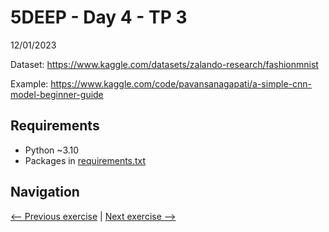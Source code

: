 # 5DEEP - Day 4 - TP 3
12/01/2023

Dataset: https://www.kaggle.com/datasets/zalando-research/fashionmnist

Example: https://www.kaggle.com/code/pavansanagapati/a-simple-cnn-model-beginner-guide

## Requirements
- Python ~3.10
- Packages in [requirements.txt](https://github.com/EmpireDemocratiqueDuPoulpe/5DEEP-Day4-TP3/blob/main/requirements.txt)

## Navigation
[<-- Previous exercise](https://github.com/EmpireDemocratiqueDuPoulpe/5DEEP-Day4-TP2/tree/main) | [Next exercise -->](https://github.com/EmpireDemocratiqueDuPoulpe/5DEEP-Day5-TP1/tree/main)